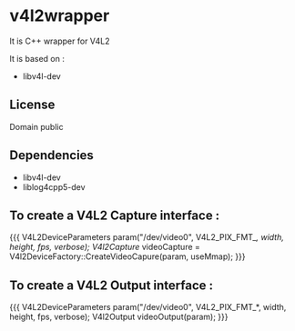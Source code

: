 
v4l2wrapper
====================

It is C++ wrapper for V4L2

It is based on :
- libv4l-dev 

License
------------
Domain public 

Dependencies
------------
 - libv4l-dev
 - liblog4cpp5-dev
 
To create a V4L2 Capture interface :
------------------------------------
{{{
	V4L2DeviceParameters param("/dev/video0", V4L2_PIX_FMT_*, width, height, fps, verbose);
	V4l2Capture* videoCapture = V4l2DeviceFactory::CreateVideoCapure(param, useMmap);
}}}


To create a V4L2 Output interface :
------------------------------------
{{{
        V4L2DeviceParameters param("/dev/video0", V4L2_PIX_FMT_*, width, height, fps, verbose);
        V4l2Output videoOutput(param);
}}}


